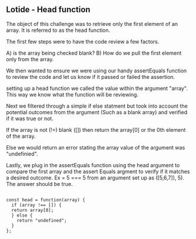 ## Lotide - Head function

The object of this challenge was to retrieve only the first element of an array. It is referred to as the head function.

The first few steps were to have the code review a few factors.

A) is the array being checked blank?
B) How do we pull the first element only from the array.

We then wanted to ensure we were using our handy assertEquals function to review the code and let us know if it passed or failed the assertion. 

setting up a head function we called the value within the argument "array". This way we know what the function will be reviewing.

Next we filtered through a simple if else statment but took into account the potential outcomes from the argument (Such as a blank array) and verified if it was true or not.

If the array is not (!=) blank ([]) then return the array[0] or the 0th element of the array.

Else we would return an error stating the array value of the argument was "undefinied".

Lastly, we plug in the assertEquals function using the head argument to compare the first array and the assert Equals argment to verify if it matches a desired outcome. Ex = 5 === 5 from an argument set up as ([5,6,7]), 5). The answer should be true.

``` Javascript:

const head = function(array) {
  if (array !== []) {
  return array[0];
  } else {
    return "undefined";
  }
};

```